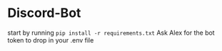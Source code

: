 # Discord-Bot
start by running ```pip install -r requirements.txt```
Ask Alex for the bot token to drop in your .env file